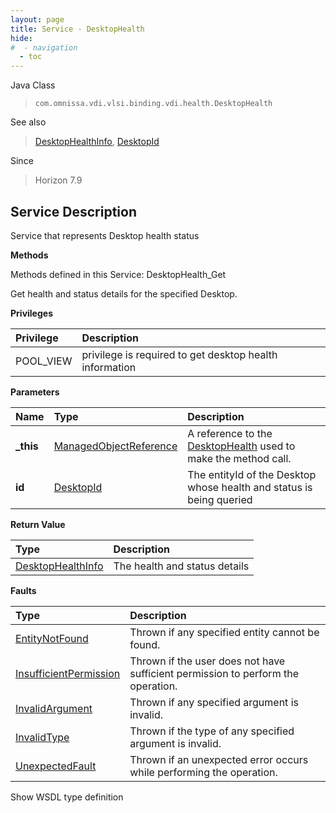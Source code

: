 ```yaml
---
layout: page
title: Service - DesktopHealth
hide:
#  - navigation
  - toc
---
```








Java Class
> `com.omnissa.vdi.vlsi.binding.vdi.health.DesktopHealth`

See also
> [DesktopHealthInfo](vdi.health.DesktopHealth.DesktopHealthInfo.md), [DesktopId](vdi.entity.DesktopId.md)

Since
> Horizon 7.9





## Service Description

Service that represents Desktop health status

**Methods**

Methods defined in this Service:
DesktopHealth_Get




Get health and status details for the specified Desktop.

**Privileges**

Privilege | Description
:---|:---
POOL_VIEW|  privilege is required to get desktop health information



**Parameters**

 Name | Type | Description
:---|:---|:---
**_this**| [ManagedObjectReference](vmodl.ManagedObjectReference.md)|  A reference to the [DesktopHealth](vdi.health.DesktopHealth.md) used to make the method call.
**id**| [DesktopId](vdi.entity.DesktopId.md)|  The entityId of the Desktop whose health and status is being queried




**Return Value**

Type | Description
:---|:---
[DesktopHealthInfo](vdi.health.DesktopHealth.DesktopHealthInfo.md)| The health and status details



**Faults**

Type | Description
:---|:---
[EntityNotFound](vdi.fault.EntityNotFound.md)| Thrown if any specified entity cannot be found.
[InsufficientPermission](vdi.fault.InsufficientPermission.md)| Thrown if the user does not have sufficient permission to perform the operation.
[InvalidArgument](vdi.fault.InvalidArgument.md)| Thrown if any specified argument is invalid.
[InvalidType](vdi.fault.InvalidType.md)| Thrown if the type of any specified argument is invalid.
[UnexpectedFault](vdi.fault.UnexpectedFault.md)| Thrown if an unexpected error occurs while performing the operation.

Show WSDL type definition












 

